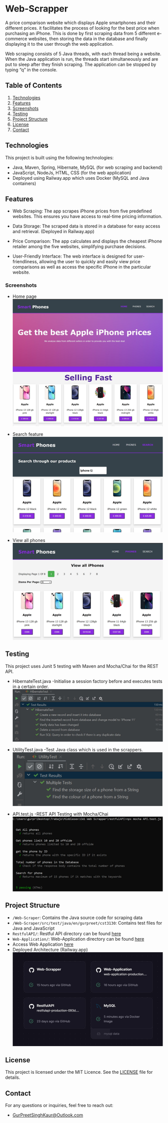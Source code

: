 # Web-Scrapper
A price comparison website which displays Apple smartphones and their different prices.
it facilitates the process of looking for the best price when purchasing an iPhone. This is done by first scraping data from 5 different e-commerce websites, then storing the data in the database and finally displaying it to the user through the web application.



Web scraping consists of 5 Java threads, with each thread being a website. When the Java
application is run, the threads start simultaneously and are put to sleep after they finish
scraping. The application can be stopped by typing “q” in the console.

## Table of Contents

1. [Technologies](#technologies)
2. [Features](#features)
3. [Screenshots](#screenshots)
4. [Testing](#testing)
5. [Project Structure](#project-structure)
6. [License](#license)
7. [Contact](#contact)


## Technologies
This project is built using the following technologies:

- Java, Maven, Spring, Hibernate, MySQL (for web scraping and backend)
- JavaScript, NodeJs, HTML, CSS (for the web application)
- Deployed using Railway.app which uses Docker (MySQL and Java containers)  

## Features 
* Web Scraping: The app scrapes iPhone prices from five predefined websites. This ensures you have access to real-time pricing information.

* Data Storage: The scraped data is stored in a database for easy access and retrieval. (Deployed in Railway.app)

* Price Comparison: The app calculates and displays the cheapest iPhone retailer among the five websites, simplifying purchase decisions. 

* User-Friendly Interface: The web interface is designed for user-friendliness, allowing the user to quickly and easily view price comparisons as well as access the specific iPhone in the particular website.

### Screenshots

- Home page
![Screenshot of Home Page](https://github.com/GurPreetSinghKaur/Web-Application/blob/master/img/Home.jpg)

- Search feature
![Screenshot of Search Feature](https://github.com/GurPreetSinghKaur/Web-Application/blob/master/img/Search.jpg)

- View all phones
![Screenshot of View all Page](https://github.com/GurPreetSinghKaur/Web-Application/blob/master/img/Phones.jpg)

## Testing

This project uses Junit 5 testing with Maven and Mocha/Chai for the REST API. 

- HibernateTest.java -Initialise a session factory before and executes tests in a certain order.
![Screenshot of HibernateTest.java](https://github.com/GurPreetSinghKaur/Web-Application/blob/master/img/HibernateTest.jpg)

- UtilityTest.java -Test Java class which is used in the scrappers.
![Screenshot of UtilityTest.java](https://github.com/GurPreetSinghKaur/Web-Application/blob/master/img/UtilityTest.jpg)

- API.test.js -REST API Testing with Mocha/Chai
![Screenshot of API.test.js](https://github.com/GurPreetSinghKaur/Web-Application/blob/master/img/API_test.jpg)
  


## Project Structure

- `/Web-Scraper`: Contains the Java source code for scraping data
- `/Web-Scraper/src/test/java/en/gurpreet/cst3130`: Contains test files for Java and JavaScript
- `RestfulAPI/`: Restful API directory can be found [here](https://github.com/GurPreetSinghKaur/RestfulAPI)
- `Web-Application/`: Web-Application directory can be found [here](https://github.com/GurPreetSinghKaur/Web-Application)
- Access Web Application [here](https://web-application-production.up.railway.app/)
- Deployed Architecture (Railway.app)
![Screenshot of Railway.app architecture](https://github.com/GurPreetSinghKaur/Web-Application/blob/master/img/railway.app.jpg)

## License

This project is licensed under the MIT Licence. See the [LICENSE](LICENSE) file for details.

## Contact

For any questions or inquiries, feel free to reach out:
 - GurPreetSinghKaur@Outlook.com
 
